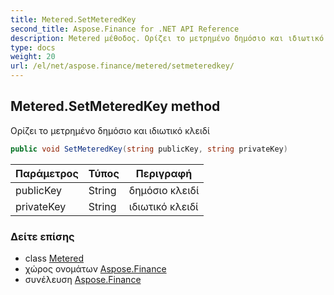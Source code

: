 ```yaml
---
title: Metered.SetMeteredKey
second_title: Aspose.Finance for .NET API Reference
description: Metered μέθοδος. Ορίζει το μετρημένο δημόσιο και ιδιωτικό κλειδί
type: docs
weight: 20
url: /el/net/aspose.finance/metered/setmeteredkey/
---
```

## Metered.SetMeteredKey method

Ορίζει το μετρημένο δημόσιο και ιδιωτικό κλειδί

```csharp
public void SetMeteredKey(string publicKey, string privateKey)
```

| Παράμετρος | Τύπος | Περιγραφή |
| --- | --- | --- |
| publicKey | String | δημόσιο κλειδί |
| privateKey | String | ιδιωτικό κλειδί |

### Δείτε επίσης

* class [Metered](../)
* χώρος ονομάτων [Aspose.Finance](../../metered/)
* συνέλευση [Aspose.Finance](../../../)


